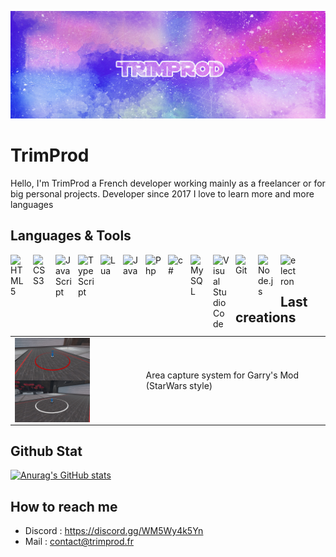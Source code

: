 ![Header](images/header.jpg)

# TrimProd
Hello, I'm TrimProd a French developer working mainly as a freelancer or for big personal projects. Developer since 2017 I love to learn more and more languages

## Languages & Tools

[<img align="left" alt="HTML5" width="26px" src="https://cdn.jsdelivr.net/gh/devicons/devicon/icons/html5/html5-original.svg" style="padding-right:10px;" />][discord]
[<img align="left" alt="CSS3" width="26px" src="https://cdn.jsdelivr.net/gh/devicons/devicon/icons/css3/css3-original.svg" style="padding-right:10px;" />][discord]
[<img align="left" alt="JavaScript" width="26px" src="https://cdn.jsdelivr.net/gh/devicons/devicon/icons/javascript/javascript-original.svg" style="padding-right:10px;" />][discord]
[<img align="left" alt="TypeScript" width="26px" src="https://cdn.jsdelivr.net/gh/devicons/devicon/icons/typescript/typescript-original.svg" style="padding-right:10px;" />][discord]
[<img align="left" alt="Lua" width="26px" src="https://cdn.jsdelivr.net/gh/devicons/devicon/icons/lua/lua-original.svg" style="padding-right:10px;" />][discord]
[<img align="left" alt="Java" width="26px" src="https://cdn.jsdelivr.net/gh/devicons/devicon/icons/java/java-original.svg" style="padding-right:10px;" />][discord]
[<img align="left" alt="Php" width="26px" src="https://cdn.jsdelivr.net/gh/devicons/devicon/icons/php/php-original.svg" style="padding-right:10px;" />][discord]
[<img align="left" alt="c#" width="26px" src="https://cdn.jsdelivr.net/gh/devicons/devicon/icons/c#/c#-original.svg" style="padding-right:10px;" />][discord]
[<img align="left" alt="MySQL" width="26px" src="https://cdn.jsdelivr.net/gh/devicons/devicon/icons/mysql/mysql-original.svg" style="padding-right:10px;" />][discord]
[<img align="left" alt="Visual Studio Code" width="26px" src="https://cdn.jsdelivr.net/gh/devicons/devicon/icons/vscode/vscode-original.svg" style="padding-right:10px;" />][discord]
[<img align="left" alt="Git" width="26px" src="https://cdn.jsdelivr.net/gh/devicons/devicon/icons/git/git-original.svg" style="padding-right:10px;" />][discord]
[<img align="left" alt="Node.js" width="26px" src="https://cdn.jsdelivr.net/gh/devicons/devicon/icons/nodejs/nodejs-original.svg" style="padding-right:10px;" />][discord]
[<img align="left" alt="electron" width="26px" src="https://cdn.jsdelivr.net/gh/devicons/devicon/icons/electron/electron-original.svg" style="padding-right:10px;" />][discord]
<br />
<br />

## Last creations

<table>
<tr>
<td>
  <img align="left" alt="Image" width="120px" src="./images/last_5_1.jpg" style="padding-right:10px;" />
  <img align="left" alt="Image" width="120px" src="./images/last_5_2.jpg" style="padding-right:10px;" />
</td>
<td>
Area capture system for Garry's Mod (StarWars style)
</td>
</tr>
</table>

## Github Stat

[![Anurag's GitHub stats](https://github-readme-stats.vercel.app/api?username=TrimProd&show_icons=true&hide_border=false&title_color=bb0b0b&icon_color=FFE500&bg_color=202020&text_color=ffffff&border_color=0c1a25)](https://github.com/anuraghazra/github-readme-stats)

## How to reach me

- Discord : https://discord.gg/WM5Wy4k5Yn
- Mail : contact@trimprod.fr

[discord]: https://discord.gg/WM5Wy4k5Yn

